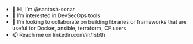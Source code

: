 - 👋 Hi, I’m @santosh-sonar
- 👀 I’m interested in DevSecOps tools 
- 💞️ I’m looking to collaborate on building libraries or frameworks that are useful for Docker, ansible, terraform, CF users 
- 📫 Reach me on linkedin.com/in/rsbth 

<!---
santosh-sonar/santosh-sonar is a ✨ special ✨ repository because its `README.md` (this file) appears on your GitHub profile.
You can click the Preview link to take a look at your changes.
--->
